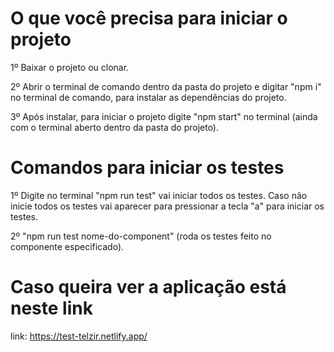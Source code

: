 # O que você precisa para iniciar o projeto

1º Baixar o projeto ou clonar.

2º Abrir o terminal de comando dentro da pasta do projeto e digitar "npm i" no terminal de comando, para instalar as dependências do projeto.

3º Após instalar, para iniciar o projeto digite "npm start" no terminal (ainda com o terminal aberto dentro da pasta do projeto).

# Comandos para iniciar os testes

1º Digite no terminal "npm run test" vai iniciar todos os testes. Caso não inicie todos os testes vai aparecer para pressionar a tecla "a" para iniciar os testes.

2º "npm run test nome-do-component" (roda os testes feito no componente especificado).

# Caso queira ver a aplicação está neste link

link: <https://test-telzir.netlify.app/>
